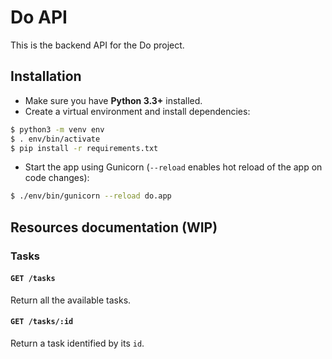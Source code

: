 # Do API

This is the backend API for the Do project.

## Installation

- Make sure you have **Python 3.3+** installed.
- Create a virtual environment and install dependencies:

```bash
$ python3 -m venv env
$ . env/bin/activate
$ pip install -r requirements.txt
```

- Start the app using Gunicorn (`--reload` enables hot reload of the app on code changes):

```bash
$ ./env/bin/gunicorn --reload do.app
```

## Resources documentation (WIP)

### Tasks

#### `GET /tasks`

Return all the available tasks.

#### `GET /tasks/:id`

Return a task identified by its `id`.
